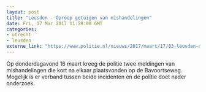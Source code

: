 ```yaml
---
layout: post
title: "Leusden - Oproep getuigen van mishandelingen"
date: Fri, 17 Mar 2017 11:59:00 GMT
categories: 
- utrecht 
- leusden 
externe_link: "https://www.politie.nl/nieuws/2017/maart/17/03-leusden-oproep-getuigen-van-mishandelingen.html"
---
```


Op donderdagavond 16 maart kreeg de politie twee meldingen van mishandelingen die kort na elkaar plaatsvonden op de Bavoortseweg. Mogelijk is er verband tussen beide incidenten en de politie doet nader onderzoek.
